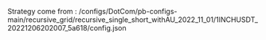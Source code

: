 Strategy come from : /configs/DotCom/pb-configs-main/recursive_grid/recursive_single_short_withAU_2022_11_01/1INCHUSDT_20221206202007_5a618/config.json